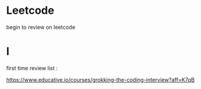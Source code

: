 # Leetcode
begin to review on leetcode

# I

first time review list : 

https://www.educative.io/courses/grokking-the-coding-interview?aff=K7qB
